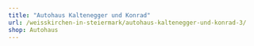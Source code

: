 ```yaml
---
title: "Autohaus Kaltenegger und Konrad"
url: /weisskirchen-in-steiermark/autohaus-kaltenegger-und-konrad-3/
shop: Autohaus
---
```

